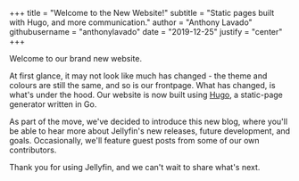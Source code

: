 +++
title = "Welcome to the New Website!"
subtitle = "Static pages built with Hugo, and more communication."
author = "Anthony Lavado"
githubusername = "anthonylavado"
date = "2019-12-25"
justify = "center"
+++

Welcome to our brand new website.
<!--more-->
At first glance, it may not look like much has changed - the theme and colours are still the same, and so is our frontpage. What has changed, is what's under the hood. Our website is now built using [Hugo](https://www.gohugo.io), a static-page generator written in Go.

As part of the move, we've decided to introduce this new blog, where you'll be able to hear more about Jellyfin's new releases, future development, and goals. Occasionally, we'll feature guest posts from some of our own contributors.

Thank you for using Jellyfin, and we can't wait to share what's next.
